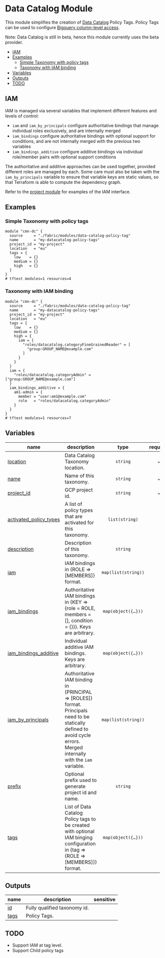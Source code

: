 # Data Catalog Module

This module simplifies the creation of [Data Catalog](https://cloud.google.com/data-catalog) Policy Tags. Policy Tags can be used to configure [Bigquery column-level access](https://cloud.google.com/bigquery/docs/best-practices-policy-tags).

Note: Data Catalog is still in beta, hence this module currently uses the beta provider.

<!-- BEGIN TOC -->
- [IAM](#iam)
- [Examples](#examples)
  - [Simple Taxonomy with policy tags](#simple-taxonomy-with-policy-tags)
  - [Taxonomy with IAM binding](#taxonomy-with-iam-binding)
- [Variables](#variables)
- [Outputs](#outputs)
- [TODO](#todo)
<!-- END TOC -->

## IAM

IAM is managed via several variables that implement different features and levels of control:

- `iam` and `iam_by_principals` configure authoritative bindings that manage individual roles exclusively, and are internally merged
- `iam_bindings` configure authoritative bindings with optional support for conditions, and are not internally merged with the previous two variables
- `iam_bindings_additive` configure additive bindings via individual role/member pairs with optional support  conditions

The authoritative and additive approaches can be used together, provided different roles are managed by each. Some care must also be taken with the `iam_by_principals` variable to ensure that variable keys are static values, so that Terraform is able to compute the dependency graph.

Refer to the [project module](../project/README.md#iam) for examples of the IAM interface.

## Examples

### Simple Taxonomy with policy tags

```hcl
module "cmn-dc" {
  source     = "./fabric/modules/data-catalog-policy-tag"
  name       = "my-datacatalog-policy-tags"
  project_id = "my-project"
  location   = "eu"
  tags = {
    low    = {}
    medium = {}
    high   = {}
  }
}
# tftest modules=1 resources=4
```

### Taxonomy with IAM binding

```hcl
module "cmn-dc" {
  source     = "./fabric/modules/data-catalog-policy-tag"
  name       = "my-datacatalog-policy-tags"
  project_id = "my-project"
  location   = "eu"
  tags = {
    low    = {}
    medium = {}
    high = {
      iam = {
        "roles/datacatalog.categoryFineGrainedReader" = [
          "group:GROUP_NAME@example.com"
        ]
      }
    }
  }
  iam = {
    "roles/datacatalog.categoryAdmin" = ["group:GROUP_NAME@example.com"]
  }
  iam_bindings_additive = {
    am1-admin = {
      member = "user:am1@example.com"
      role   = "roles/datacatalog.categoryAdmin"
    }
  }
}
# tftest modules=1 resources=7
```
<!-- BEGIN TFDOC -->
## Variables

| name | description | type | required | default |
|---|---|:---:|:---:|:---:|
| [location](variables.tf#L29) | Data Catalog Taxonomy location. | <code>string</code> | ✓ |  |
| [name](variables.tf#L34) | Name of this taxonomy. | <code>string</code> | ✓ |  |
| [project_id](variables.tf#L49) | GCP project id. | <code>string</code> | ✓ |  |
| [activated_policy_types](variables.tf#L17) | A list of policy types that are activated for this taxonomy. | <code>list&#40;string&#41;</code> |  | <code>&#91;&#34;FINE_GRAINED_ACCESS_CONTROL&#34;&#93;</code> |
| [description](variables.tf#L23) | Description of this taxonomy. | <code>string</code> |  | <code>&#34;Taxonomy - Terraform managed&#34;</code> |
| [iam](variables-iam.tf#L23) | IAM bindings in {ROLE => [MEMBERS]} format. | <code>map&#40;list&#40;string&#41;&#41;</code> |  | <code>&#123;&#125;</code> |
| [iam_bindings](variables-iam.tf#L29) | Authoritative IAM bindings in {KEY => {role = ROLE, members = [], condition = {}}}. Keys are arbitrary. | <code title="map&#40;object&#40;&#123;&#10;  members &#61; list&#40;string&#41;&#10;  role    &#61; string&#10;  condition &#61; optional&#40;object&#40;&#123;&#10;    expression  &#61; string&#10;    title       &#61; string&#10;    description &#61; optional&#40;string&#41;&#10;  &#125;&#41;&#41;&#10;&#125;&#41;&#41;">map&#40;object&#40;&#123;&#8230;&#125;&#41;&#41;</code> |  | <code>&#123;&#125;</code> |
| [iam_bindings_additive](variables-iam.tf#L44) | Individual additive IAM bindings. Keys are arbitrary. | <code title="map&#40;object&#40;&#123;&#10;  member &#61; string&#10;  role   &#61; string&#10;  condition &#61; optional&#40;object&#40;&#123;&#10;    expression  &#61; string&#10;    title       &#61; string&#10;    description &#61; optional&#40;string&#41;&#10;  &#125;&#41;&#41;&#10;&#125;&#41;&#41;">map&#40;object&#40;&#123;&#8230;&#125;&#41;&#41;</code> |  | <code>&#123;&#125;</code> |
| [iam_by_principals](variables-iam.tf#L17) | Authoritative IAM binding in {PRINCIPAL => [ROLES]} format. Principals need to be statically defined to avoid cycle errors. Merged internally with the `iam` variable. | <code>map&#40;list&#40;string&#41;&#41;</code> |  | <code>&#123;&#125;</code> |
| [prefix](variables.tf#L39) | Optional prefix used to generate project id and name. | <code>string</code> |  | <code>null</code> |
| [tags](variables.tf#L54) | List of Data Catalog Policy tags to be created with optional IAM binging configuration in {tag => {ROLE => [MEMBERS]}} format. | <code title="map&#40;object&#40;&#123;&#10;  description &#61; optional&#40;string&#41;&#10;  iam         &#61; optional&#40;map&#40;list&#40;string&#41;&#41;, &#123;&#125;&#41;&#10;&#125;&#41;&#41;">map&#40;object&#40;&#123;&#8230;&#125;&#41;&#41;</code> |  | <code>&#123;&#125;</code> |

## Outputs

| name | description | sensitive |
|---|---|:---:|
| [id](outputs.tf#L17) | Fully qualified taxonomy id. |  |
| [tags](outputs.tf#L22) | Policy Tags. |  |
<!-- END TFDOC -->
## TODO

- Support IAM at tag level.
- Support Child policy tags
